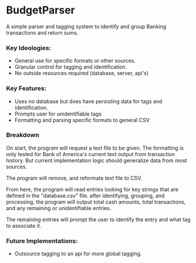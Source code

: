 # BudgetParser
A simple parser and tagging system to identify and group Banking transactions and return sums.

### Key Ideologies: 
* General use for specific formats or other sources.
* Granular control for tagging and identification.
* No outside resources required (database, server, api's)

### Key Features:
* Uses no database but does have persisting data for tags and identification.
* Prompts user for unidentifiable tags
* Formatting and parsing specific formats to general CSV

### Breakdown
On start, the program will request a text file to be given. The formatting is only tested for Bank of America's current text output from transaction history. But current implementation logic should generalize data from most sources. 

The program will remove, and reformate text file to CSV. 

From here, the program will read entries looking for key strings that are defined in the "database.csv" file. after identifying, grouping, and processing, the program will output total cash amounts, total transactions, and any remaining or unidentifiable entries. 

The remaining entries will prompt the user to identify the entry and what tag to associate it.

### Future Implementations:
* Outsource tagging to an api for more global tagging.
